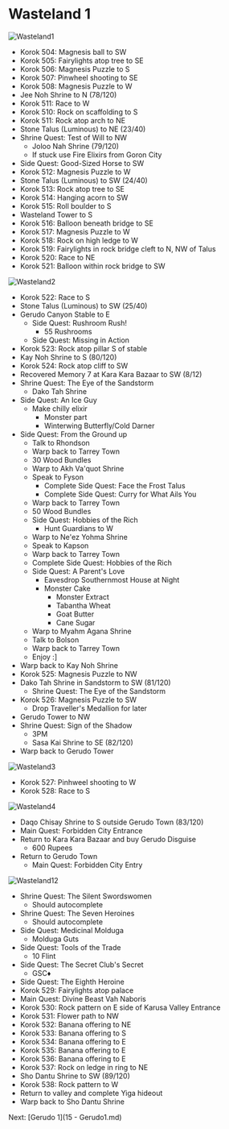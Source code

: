 # Wasteland 1

![Wasteland1](images/Wasteland1.PNG)

* Korok 504: Magnesis ball to SW
* Korok 505: Fairylights atop tree to SE
* Korok 506: Magnesis Puzzle to S
* Korok 507: Pinwheel shooting to SE
* Korok 508: Magnesis Puzzle to W
* Jee Noh Shrine to N (78/120)
* Korok 511: Race to W
* Korok 510: Rock on scaffolding to S
* Korok 511: Rock atop arch to NE
* Stone Talus (Luminous) to NE (23/40)
* Shrine Quest: Test of Will to NW
  * Joloo Nah Shrine (79/120)
  * If stuck use Fire Elixirs from Goron City
* Side Quest: Good-Sized Horse to SW
* Korok 512: Magnesis Puzzle to W
* Stone Talus (Luminous) to SW (24/40)
* Korok 513: Rock atop tree to SE
* Korok 514: Hanging acorn to SW
* Korok 515: Roll boulder to S
* Wasteland Tower to S
* Korok 516: Balloon beneath bridge to SE
* Korok 517: Magnesis Puzzle to W
* Korok 518: Rock on high ledge to W
* Korok 519: Fairylights in rock bridge cleft to N, NW of Talus
* Korok 520: Race to NE
* Korok 521: Balloon within rock bridge to SW

![Wasteland2](images/Wasteland2.PNG)

* Korok 522: Race to S
* Stone Talus (Luminous) to SW (25/40)
* Gerudo Canyon Stable to E
  * Side Quest: Rushroom Rush!
    * 55 Rushrooms
  * Side Quest: Missing in Action
* Korok 523: Rock atop pillar S of stable
* Kay Noh Shrine to S (80/120)
* Korok 524: Rock atop cliff to SW
* Recovered Memory 7 at Kara Kara Bazaar to SW (8/12)
* Shrine Quest: The Eye of the Sandstorm
  * Dako Tah Shrine
* Side Quest: An Ice Guy
  * Make chilly elixir
    * Monster part
    * Winterwing Butterfly/Cold Darner
* Side Quest: From the Ground up
  * Talk to Rhondson
  * Warp back to Tarrey Town
  * 30 Wood Bundles
  * Warp to Akh Va'quot Shrine
  * Speak to Fyson
    * Complete Side Quest: Face the Frost Talus
    * Complete Side Quest: Curry for What Ails You
  * Warp back to Tarrey Town
  * 50 Wood Bundles
  * Side Quest: Hobbies of the Rich
    * Hunt Guardians to W
  * Warp to Ne'ez Yohma Shrine
  * Speak to Kapson
  * Warp back to Tarrey Town
  * Complete Side Quest: Hobbies of the Rich
  * Side Quest: A Parent's Love
    * Eavesdrop Southernmost House at Night
    * Monster Cake
      * Monster Extract
      * Tabantha Wheat
      * Goat Butter
      * Cane Sugar
  * Warp to Myahm Agana Shrine
  * Talk to Bolson
  * Warp back to Tarrey Town
  * Enjoy :]
* Warp back to Kay Noh Shrine
* Korok 525: Magnesis Puzzle to NW
* Dako Tah Shrine in Sandstorm to SW (81/120)
  * Shrine Quest: The Eye of the Sandstorm
* Korok 526: Magnesis Puzzle to SW
  * Drop Traveller's Medallion for later
* Gerudo Tower to NW
* Shrine Quest: Sign of the Shadow
  * 3PM
  * Sasa Kai Shrine to SE (82/120)
* Warp back to Gerudo Tower

![Wasteland3](images/Wasteland3.PNG)

* Korok 527: Pinhweel shooting to W
* Korok 528: Race to S

![Wasteland4](images/Wasteland4.PNG)

* Daqo Chisay Shrine to S outside Gerudo Town (83/120)
* Main Quest: Forbidden City Entrance
* Return to Kara Kara Bazaar and buy Gerudo Disguise
  * 600 Rupees
* Return to Gerudo Town
  * Main Quest: Forbidden City Entry

![Wasteland12](images/Wasteland12.PNG)

* Shrine Quest: The Silent Swordswomen
  * Should autocomplete
* Shrine Quest: The Seven Heroines
  * Should autocomplete
* Side Quest: Medicinal Molduga
  * Molduga Guts
* Side Quest: Tools of the Trade
  * 10 Flint
* Side Quest: The Secret Club's Secret
  * GSC♦
* Side Quest: The Eighth Heroine
* Korok 529: Fairylights atop palace
* Main Quest: Divine Beast Vah Naboris
* Korok 530: Rock pattern on E side of Karusa Valley Entrance
* Korok 531: Flower path to NW
* Korok 532: Banana offering to NE
* Korok 533: Banana offering to S
* Korok 534: Banana offering to E
* Korok 535: Banana offering to E
* Korok 536: Banana offering to E
* Korok 537: Rock on ledge in ring to NE
* Sho Dantu Shrine to SW (89/120)
* Korok 538: Rock pattern to W
* Return to valley and complete Yiga hideout
* Warp back to Sho Dantu Shrine

Next: [Gerudo 1](15 - Gerudo1.md)

